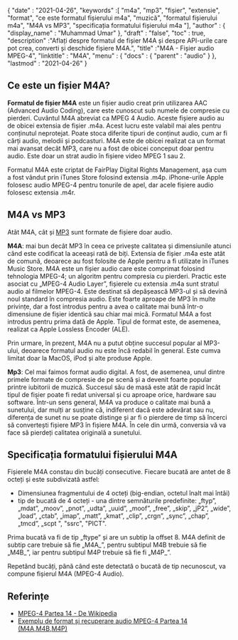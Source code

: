 {
  "date" : "2021-04-26",
  "keywords" :[ "m4a", "mp3", "fișier", "extensie", "format", "ce este formatul fișierului m4a", "muzică", "formatul fișierului m4a", "M4A vs MP3", "specificația formatului fișierului m4a "],
  "author" : {
    "display_name" : "Muhammad Umar"
},
  "draft" : "false",
  "toc" : true,
  "description" :"Aflați despre formatul de fișier M4A și despre API-urile care pot crea, converti și deschide fișiere M4A.",
  "title" :"M4A - Fișier audio MPEG-4",
  "linktitle" : "M4A",
  "menu" : {
    "docs" : {
      "parent" : "audio"
}
},
  "lastmod" : "2021-04-26"
}

## Ce este un fișier M4A?

**Formatul de fișier M4A** este un fișier audio creat prin utilizarea AAC (Advanced Audio Coding), care este cunoscut sub numele de compresie cu pierderi. Cuvântul M4A abreviat ca MPEG 4 Audio. Aceste fișiere audio au de obicei extensia de fișier .m4a. Acest lucru este valabil mai ales pentru conținutul neprotejat. Poate stoca diferite tipuri de conținut audio, cum ar fi cărți audio, melodii și podcasturi. M4A este de obicei realizat ca un format mai avansat decât MP3, care nu a fost de obicei conceput doar pentru audio. Este doar un strat audio în fișiere video MPEG 1 sau 2.

Formatul M4A este criptat de FairPlay Digital Rights Management, așa cum a fost vândut prin iTunes Store folosind extensia .m4p. iPhone-urile Apple folosesc audio MPEG-4 pentru tonurile de apel, dar acele fișiere audio folosesc extensia .m4r.


## M4A vs MP3

Atât M4A, cât și [MP3](/audio/mp3/) sunt formate de fișiere doar audio.

**M4A**: mai bun decât MP3 în ceea ce privește calitatea și dimensiunile atunci când este codificat la aceeași rată de biți. Extensia de fișier .m4a este atât de comună, deoarece au fost folosite de Apple pentru a fi utilizate în iTunes Music Store. M4A este un fișier audio care este comprimat folosind tehnologia MPEG-4; un algoritm pentru compresia cu pierderi. Practic este asociat cu „MPEG-4 Audio Layer”, fișierele cu extensia .m4a sunt stratul audio al filmelor MPEG-4. Este destinat să depășească MP3-ul și să devină noul standard în compresia audio. Este foarte aproape de MP3 în multe privințe, dar a fost introdus pentru a avea o calitate mai bună într-o dimensiune de fișier identică sau chiar mai mică. Formatul M4A a fost introdus pentru prima dată de Apple. Tipul de format este, de asemenea, realizat ca Apple Lossless Encoder (ALE).

Prin urmare, în prezent, M4A nu a putut obține succesul popular al MP3-ului, deoarece formatul audio nu este încă redabil în general. Este cumva limitat doar la MacOS, iPod și alte produse Apple.

**Mp3**: Cel mai faimos format audio digital. A fost, de asemenea, unul dintre primele formate de compresie de pe scenă și a devenit foarte popular printre iubitorii de muzică. Succesul său de masă este atât de rapid încât tipul de fișier poate fi redat universal și cu aproape orice, hardware sau software. Într-un sens general, M4A va produce o calitate mai bună a sunetului, dar mulți ar susține că, indiferent dacă este adevărat sau nu, diferența de sunet nu se poate distinge și ar fi o pierdere de timp să încerci să convertești fișiere MP3 în fișiere M4A. În cele din urmă, conversia vă va face să pierdeți calitatea originală a sunetului.

## Specificația formatului fișierului M4A

Fișierele M4A constau din bucăți consecutive. Fiecare bucată are antet de 8 octeți și este subdivizată astfel:
- Dimensiunea fragmentului de 4 octeți (big-endian, octetul înalt mai întâi)
- tip de bucată de 4 octeți - una dintre semnăturile predefinite: „ftyp”, „mdat”, „moov”, „pnot”, „udta”, „uuid”, „moof”, „free”, „skip”, „jP2”, „wide”, „load”, „ctab”, „imap”, „matt”, „kmat”, „clip”, „crgn”, „sync”, „chap”, „tmcd”, „scpt ", "ssrc", "PICT".

Prima bucată va fi de tip „ftype” și are un subtip la offset 8. M4A definit de subtip care trebuie să fie „M4A_”, pentru subtipul M4B trebuie să fie „M4B_”, iar pentru subtipul M4P trebuie să fie fi „M4P_”.

Repetând bucăți, până când este detectată o bucată de tip necunoscut, va compune fișierul M4A (MPEG-4 Audio).

## Referințe ##

* [MPEG-4 Partea 14 - De Wikipedia](https://en.wikipedia.org/wiki/MPEG-4_Part_14)
* [Exemplu de format și recuperare audio MPEG-4 Partea 14 (M4A,M4B,M4P)](https://www.file-recovery.com/m4a-signature-format.htm)

